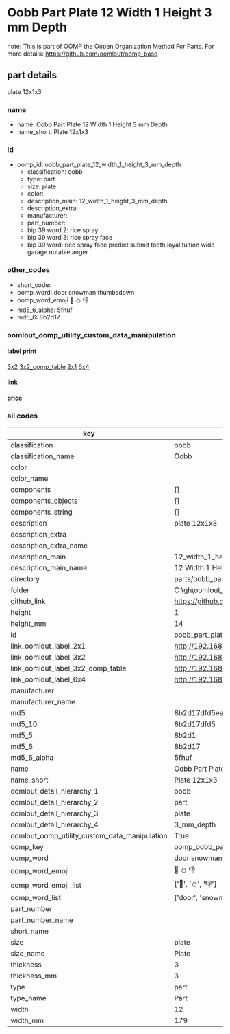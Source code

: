 # Oobb Part Plate 12 Width 1 Height 3 mm Depth  

note: This is part of OOMP the Oopen Organization Method For Parts. For more details: https://github.com/oomlout/oomp_base

##  part details
  



plate 12x1x3



### name
* name: Oobb Part Plate 12 Width 1 Height 3 mm Depth
* name_short: Plate 12x1x3 
### id
* oomp_id: oobb_part_plate_12_width_1_height_3_mm_depth
  * classification: oobb
  * type: part
  * size: plate
  * color: 
  * description_main: 12_width_1_height_3_mm_depth
  * description_extra: 
  * manufacturer: 
  * part_number: 
  * bip 39 word 2: rice spray
  * bip 39 word 3: rice spray face
  * bip 39 word: rice spray face predict submit tooth loyal tuition wide garage notable anger

### other_codes
* short_code: 
* oomp_word: door snowman thumbsdown
* oomp_word_emoji :door: :snowman: :thumbsdown:
* md5_6_alpha: 5fhuf
* md5_6: 8b2d17






### oomlout_oomp_utility_custom_data_manipulation
#### label print
[3x2](http://192.168.1.245:1112/?label=oomp%205fhuf)
[3x2_oomp_table](http://192.168.1.108:1112/?label=oomp%205fhuf)
[2x1](http://192.168.1.242:1112/?label=oomp%205fhuf)
[6x4](http://192.168.1.55:1112/?label=oomp%205fhuf)    

#### link

                              

#### price







### all codes 
| key | value |  
| --- | --- |  
| classification | oobb |  
| classification_name | Oobb |  
| color |  |  
| color_name |  |  
| components | [] |  
| components_objects | [] |  
| components_string | [] |  
| description | plate 12x1x3 |  
| description_extra |  |  
| description_extra_name |  |  
| description_main | 12_width_1_height_3_mm_depth |  
| description_main_name | 12 Width 1 Height 3 mm Depth |  
| directory | parts/oobb_part_plate_12_width_1_height_3_mm_depth |  
| folder | C:\gh\oomlout_oobb_version_4_generated_parts\things\oobb_part_plate_12_width_1_height_3_mm_depth |  
| github_link | https://github.com/oomlout/oomlout_oomp_part_src/tree/main/parts/oobb_part_plate_12_width_1_height_3_mm_depth |  
| height | 1 |  
| height_mm | 14 |  
| id | oobb_part_plate_12_width_1_height_3_mm_depth |  
| link_oomlout_label_2x1 | http://192.168.1.242:1112/?label=oomp%205fhuf |  
| link_oomlout_label_3x2 | http://192.168.1.245:1112/?label=oomp%205fhuf |  
| link_oomlout_label_3x2_oomp_table | http://192.168.1.108:1112/?label=oomp%205fhuf |  
| link_oomlout_label_6x4 | http://192.168.1.55:1112/?label=oomp%205fhuf |  
| manufacturer |  |  
| manufacturer_name |  |  
| md5 | 8b2d17dfd5ea3093936c0a9aa334bdc9 |  
| md5_10 | 8b2d17dfd5 |  
| md5_5 | 8b2d1 |  
| md5_6 | 8b2d17 |  
| md5_6_alpha | 5fhuf |  
| name | Oobb Part Plate 12 Width 1 Height 3 mm Depth |  
| name_short | Plate 12x1x3  |  
| oomlout_detail_hierarchy_1 | oobb |  
| oomlout_detail_hierarchy_2 | part |  
| oomlout_detail_hierarchy_3 | plate |  
| oomlout_detail_hierarchy_4 | 3_mm_depth |  
| oomlout_oomp_utility_custom_data_manipulation | True |  
| oomp_key | oomp_oobb_part_plate_12_width_1_height_3_mm_depth |  
| oomp_word | door snowman thumbsdown |  
| oomp_word_emoji | :door: :snowman: :thumbsdown: |  
| oomp_word_emoji_list | [':door:', ':snowman:', ':thumbsdown:'] |  
| oomp_word_list | ['door', 'snowman', 'thumbsdown'] |  
| part_number |  |  
| part_number_name |  |  
| short_name |  |  
| size | plate |  
| size_name | Plate |  
| thickness | 3 |  
| thickness_mm | 3 |  
| type | part |  
| type_name | Part |  
| width | 12 |  
| width_mm | 179 |  
